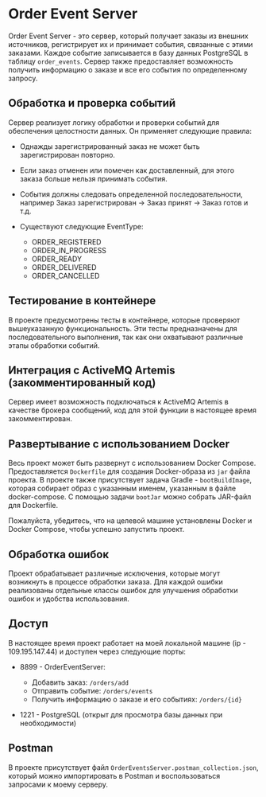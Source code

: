 # Order Event Server

Order Event Server - это сервер, который получает заказы из внешних источников, регистрирует их и принимает события, связанные с этими заказами. Каждое событие записывается в базу данных PostgreSQL в таблицу `order_events`. Сервер также предоставляет возможность получить информацию о заказе и все его события по определенному запросу.

## Обработка и проверка событий

Сервер реализует логику обработки и проверки событий для обеспечения целостности данных. Он применяет следующие правила:

- Однажды зарегистрированный заказ не может быть зарегистрирован повторно.
- Если заказ отменен или помечен как доставленный, для этого заказа больше нельзя принимать события.
- События должны следовать определенной последовательности, например Заказ зарегистрирован -> Заказ принят -> Заказ готов и т.д.

- Существуют следующие EventType:
    - ORDER_REGISTERED
    - ORDER_IN_PROGRESS
    - ORDER_READY
    - ORDER_DELIVERED
    - ORDER_CANCELLED

## Тестирование в контейнере

В проекте предусмотрены тесты в контейнере, которые проверяют вышеуказанную функциональность. Эти тесты предназначены для последовательного выполнения, так как они охватывают различные этапы обработки событий.

## Интеграция с ActiveMQ Artemis (закомментированный код)

Сервер имеет возможность подключаться к ActiveMQ Artemis в качестве брокера сообщений, код для этой функции в настоящее время закомментирован.

## Развертывание с использованием Docker

Весь проект может быть развернут с использованием Docker Compose. Предоставляется `Dockerfile` для создания Docker-образа из `jar` файла проекта. В проекте также присутствует задача Gradle - `bootBuildImage`, которая собирает образ с указанным именем, указанным в файле docker-compose. С помощью задачи `bootJar` можно собрать JAR-файл для Dockerfile.

Пожалуйста, убедитесь, что на целевой машине установлены Docker и Docker Compose, чтобы успешно запустить проект.

## Обработка ошибок

Проект обрабатывает различные исключения, которые могут возникнуть в процессе обработки заказа. Для каждой ошибки реализованы отдельные классы ошибок для улучшения обработки ошибок и удобства использования.

## Доступ

В настоящее время проект работает на моей локальной машине (ip - 109.195.147.44) и доступен через следующие порты:

- 8899 - OrderEventServer:
    - Добавить заказ: `/orders/add`
    - Отправить событие: `/orders/events`
    - Получить информацию о заказе и его событиях: `/orders/{id}`

- 1221 - PostgreSQL (открыт для просмотра базы данных при необходимости)

## Postman

В проекте присутствует файл `OrderEventsServer.postman_collection.json`, который можно импортировать в Postman и воспользоваться запросами к моему серверу.
